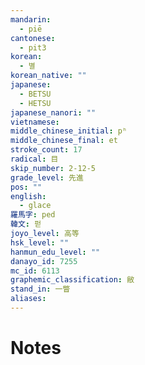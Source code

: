 ```yaml
---
mandarin:
  - piē
cantonese:
  - pit3
korean:
  - 별
korean_native: ""
japanese:
  - BETSU
  - HETSU
japanese_nanori: ""
vietnamese:
middle_chinese_initial: pʰ
middle_chinese_final: et
stroke_count: 17
radical: 目
skip_number: 2-12-5
grade_level: 先進
pos: ""
english:
  - glace
羅馬字: ped
韓文: 펃
joyo_level: 高等
hsk_level: ""
hanmun_edu_level: ""
danayo_id: 7255
mc_id: 6113
graphemic_classification: 敝
stand_in: 一瞥
aliases:
---
```


# Notes
